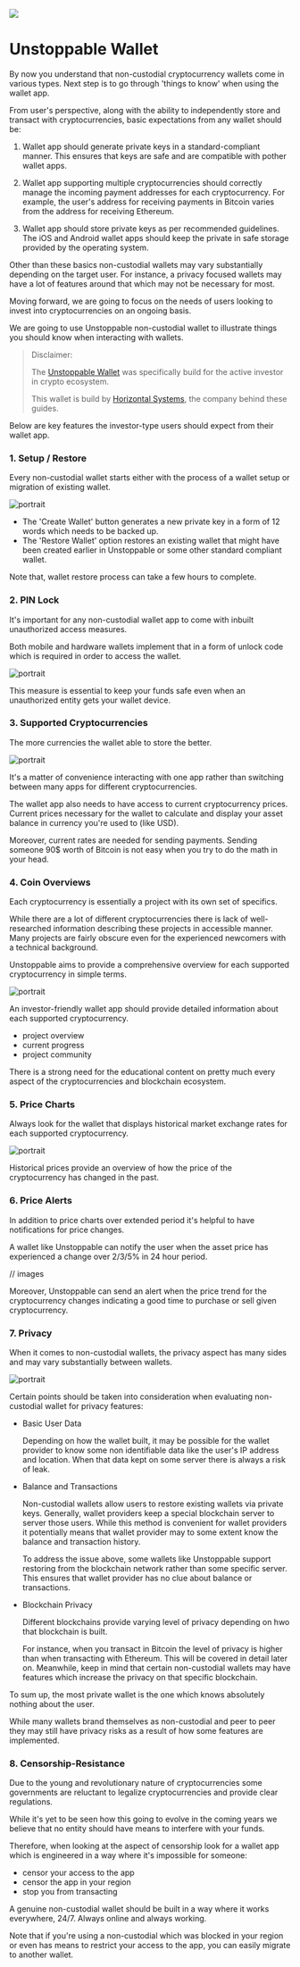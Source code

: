 ![](https://raw.githubusercontent.com/horizontalsystems/blockchain-crypto-guides/master/fundamentals/images/05-main-l.png)

# Unstoppable Wallet

By now you understand that non-custodial cryptocurrency wallets come in various types. Next step is to go through 'things to know' when using the wallet app. 

From user's perspective, along with the ability to independently store and transact with cryptocurrencies, basic expectations from any wallet should be:

1. Wallet app should generate private keys in a standard-compliant manner. This ensures that keys are safe and are compatible with pother wallet apps.

2. Wallet app supporting multiple cryptocurrencies should correctly manage the incoming payment addresses for each cryptocurrency. For example, the user's address for receiving payments in Bitcoin varies from the address for receiving Ethereum.

3. Wallet app should store private keys as per recommended guidelines. The iOS and Android wallet apps should keep the private in safe storage provided by the operating system.

Other than these basics non-custodial wallets may vary substantially depending on the target user. For instance, a privacy focused wallets may have a lot of features around that which may not be necessary for most.

Moving forward, we are going to focus on the needs of users looking to invest into cryptocurrencies on an ongoing basis.

We are going to use Unstoppable non-custodial wallet to illustrate things you should know when interacting with wallets.

> Disclaimer:
>
> The [Unstoppable Wallet](https://unstoppable.money) was specifically build for the active investor in crypto ecosystem.
> 
> This wallet is build by [Horizontal Systems](https://horizontalsystems.io), the company behind these guides.

Below are key features the investor-type users should expect from their wallet app.

### 1. Setup / Restore 

Every non-custodial wallet starts either with the process of a wallet setup or migration of existing wallet.

![portrait](https://raw.githubusercontent.com/horizontalsystems/blockchain-crypto-guides/master/fundamentals/images/setup.PNG 'Unstoppable Wallet - Welcome screen')

- The 'Create Wallet' button generates a new private key in a form of 12 words which needs to be backed up.
- The 'Restore Wallet' option restores an existing wallet that might have been created earlier in Unstoppable or some other standard compliant wallet. 

Note that, wallet restore process can take a few hours to complete.

### 2. PIN Lock

It's important for any non-custodial wallet app to come with inbuilt unauthorized access measures. 

Both mobile and hardware wallets implement that in a form of unlock code which is required in order to access the wallet.

![portrait](https://raw.githubusercontent.com/horizontalsystems/blockchain-crypto-guides/master/fundamentals/images/lock-screen.jpg 'Unstoppable Wallet - Lock screen')

This measure is essential to keep your funds safe even when an unauthorized entity gets your wallet device.

### 3. Supported Cryptocurrencies
       
The more currencies the wallet able to store the better.

![portrait](https://raw.githubusercontent.com/horizontalsystems/blockchain-crypto-guides/master/fundamentals/images/currencies.jpg 'Unstoppable Wallet - Balance screen')

It's a matter of convenience interacting with one app rather than switching between many apps for different cryptocurrencies.

The wallet app also needs to have access to current cryptocurrency prices. Current prices necessary for the wallet to calculate and display your asset balance in currency you're used to (like USD). 

Moreover, current rates are needed for sending payments. Sending someone 90$ worth of Bitcoin is not easy when you try to do the math in your head.

### 4. Coin Overviews

Each cryptocurrency is essentially a project with its own set of specifics. 

While there are a lot of different cryptocurrencies there is lack of well-researched information describing these projects in accessible manner. Many projects are fairly obscure even for the experienced newcomers with a technical background.

Unstoppable aims to provide a comprehensive overview for each supported cryptocurrency in simple terms.

![portrait](https://raw.githubusercontent.com/horizontalsystems/blockchain-crypto-guides/master/fundamentals/images/coin-overviews.jpg 'Unstoppable Wallet - Coin Overviews')

An investor-friendly wallet app should provide detailed information about each supported cryptocurrency.

- project overview
- current progress
- project community

There is a strong need for the educational content on pretty much every aspect of the cryptocurrencies and blockchain ecosystem. 

### 5. Price Charts

Always look for the wallet that displays historical market exchange rates for each supported cryptocurrency. 

![portrait](https://raw.githubusercontent.com/horizontalsystems/blockchain-crypto-guides/master/fundamentals/images/price-charts.jpg 'Unstoppable Wallet - Send screen')

Historical prices provide an overview of how the price of the cryptocurrency has changed in the past.

### 6. Price Alerts

In addition to price charts over extended period it's helpful to have notifications for price changes.

A wallet like Unstoppable can notify the user when the asset price has experienced a change over 2/3/5% in 24 hour period. 

// images

Moreover, Unstoppable can send an alert when the price trend for the cryptocurrency changes indicating a good time to purchase or sell given cryptocurrency.

### 7. Privacy

When it comes to non-custodial wallets, the privacy aspect has many sides and may vary substantially between wallets.

![portrait](https://raw.githubusercontent.com/horizontalsystems/blockchain-crypto-guides/master/fundamentals/images/wallet-privacy.jpg 'Unstoppable Wallet - Send screen')

Certain points should be taken into consideration when evaluating non-custodial wallet for privacy features:

- Basic User Data 
    
    Depending on how the wallet built, it may be possible for the wallet provider to know some non identifiable data like the user's IP address and location. When that data kept on some server there is always a risk of leak.
    
- Balance and Transactions

    Non-custodial wallets allow users to restore existing wallets via private keys. Generally, wallet providers keep a special blockchain server to server those users. While this method is convenient for wallet providers it potentially means that wallet provider may to some extent know the balance and transaction history.
    
    To address the issue above, some wallets like Unstoppable support restoring from the blockchain network rather than some specific server. This ensures that wallet provider has no clue about balance or transactions.
    
- Blockchain Privacy

    Different blockchains provide varying level of privacy depending on hwo that blockchain is built. 
    
    For instance, when you transact in Bitcoin the level of privacy is higher than when transacting with Ethereum. This will be covered in detail later on. Meanwhile, keep in mind that certain non-custodial wallets may have features which increase the privacy on that specific blockchain.

To sum up, the most private wallet is the one which knows absolutely nothing about the user.

While many wallets brand themselves as non-custodial and peer to peer they may still have privacy risks as a result of how some features are implemented.

### 8. Censorship-Resistance

Due to the young and revolutionary nature of cryptocurrencies some governments are reluctant to legalize cryptocurrencies and provide clear regulations.

While it's yet to be seen how this going to evolve in the coming years we believe that no entity should have means to interfere with your funds.

Therefore, when looking at the aspect of censorship look for a wallet app which is engineered in a way where it's impossible for someone:

- censor your access to the app
- censor the app in your region
- stop you from transacting

A genuine non-custodial wallet should be built in a way where it works everywhere, 24/7. Always online and always working.

Note that if you're using a non-custodial which was blocked in your region or even has means to restrict your access to the app, you can easily migrate to another wallet.